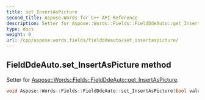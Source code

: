 ```yaml
---
title: set_InsertAsPicture
second_title: Aspose.Words for C++ API Reference
description: Setter for Aspose::Words::Fields::FieldDdeAuto::get_InsertAsPicture. 
type: docs
weight: 0
url: /cpp/aspose.words.fields/fieldddeauto/set_insertaspicture/
---
```

## FieldDdeAuto.set_InsertAsPicture method


Setter for [Aspose::Words::Fields::FieldDdeAuto::get_InsertAsPicture](./get_insertaspicture/).

```cpp
void Aspose::Words::Fields::FieldDdeAuto::set_InsertAsPicture(bool value)
```

